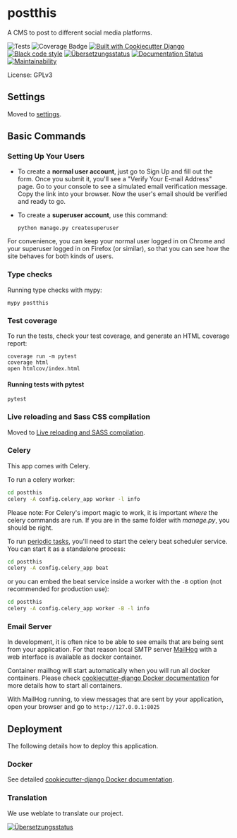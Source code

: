 # postthis

A CMS to post to different social media platforms.

![Tests](https://github.com/spousesupportgroup/postthis/actions/workflows/ci.yml/badge.svg)
![Coverage
Badge](https://img.shields.io/endpoint?url=https://gist.githubusercontent.com/andurin/0a3c8a2a341a5faf43c6cf3fe0bafbe1/raw/18c38360e8afc4a7894e4fb39cea21a6147b8111/spousesupportgroup-postthis-coverage.json)
[![Built with Cookiecutter Django](https://img.shields.io/badge/built%20with-Cookiecutter%20Django-ff69b4.svg?logo=cookiecutter)](https://github.com/cookiecutter/cookiecutter-django/)
[![Black code style](https://img.shields.io/badge/code%20style-black-000000.svg)](https://github.com/ambv/black)
[![Übersetzungsstatus](https://hosted.weblate.org/widget/postthis/postthis/svg-badge.svg)](https://hosted.weblate.org/engage/postthis/)
[![Documentation Status](https://readthedocs.org/projects/postthis/badge/?version=latest)](https://postthis.readthedocs.io/en/latest/?badge=latest)
[![Maintainability](https://api.codeclimate.com/v1/badges/ebf30ed9027667d54e74/maintainability)](https://codeclimate.com/github/spousesupportgroup/postthis/maintainability)

License: GPLv3

## Settings

Moved to [settings](http://cookiecutter-django.readthedocs.io/en/latest/settings.html).

## Basic Commands

### Setting Up Your Users

- To create a **normal user account**, just go to Sign Up and fill out the form. Once you submit it, you'll see a "Verify Your E-mail Address" page. Go to your console to see a simulated email verification message. Copy the link into your browser. Now the user's email should be verified and ready to go.

- To create a **superuser account**, use this command:

      python manage.py createsuperuser

For convenience, you can keep your normal user logged in on Chrome and your superuser logged in on Firefox (or similar), so that you can see how the site behaves for both kinds of users.

### Type checks

Running type checks with mypy:

    mypy postthis

### Test coverage

To run the tests, check your test coverage, and generate an HTML coverage report:

    coverage run -m pytest
    coverage html
    open htmlcov/index.html

#### Running tests with pytest

    pytest

### Live reloading and Sass CSS compilation

Moved to [Live reloading and SASS compilation](https://cookiecutter-django.readthedocs.io/en/latest/developing-locally.html#sass-compilation-live-reloading).

### Celery

This app comes with Celery.

To run a celery worker:

```bash
cd postthis
celery -A config.celery_app worker -l info
```

Please note: For Celery's import magic to work, it is important _where_ the celery commands are run. If you are in the same folder with _manage.py_, you should be right.

To run [periodic tasks](https://docs.celeryq.dev/en/stable/userguide/periodic-tasks.html), you'll need to start the celery beat scheduler service. You can start it as a standalone process:

```bash
cd postthis
celery -A config.celery_app beat
```

or you can embed the beat service inside a worker with the `-B` option (not recommended for production use):

```bash
cd postthis
celery -A config.celery_app worker -B -l info
```

### Email Server

In development, it is often nice to be able to see emails that are being sent from your application. For that reason local SMTP server [MailHog](https://github.com/mailhog/MailHog) with a web interface is available as docker container.

Container mailhog will start automatically when you will run all docker containers.
Please check [cookiecutter-django Docker documentation](http://cookiecutter-django.readthedocs.io/en/latest/deployment-with-docker.html) for more details how to start all containers.

With MailHog running, to view messages that are sent by your application, open your browser and go to `http://127.0.0.1:8025`

## Deployment

The following details how to deploy this application.

### Docker

See detailed [cookiecutter-django Docker documentation](http://cookiecutter-django.readthedocs.io/en/latest/deployment-with-docker.html).

### Translation
We use weblate to translate our project.

<a href="https://hosted.weblate.org/engage/postthis/">
<img src="https://hosted.weblate.org/widget/postthis/postthis/multi-blue.svg" alt="Übersetzungsstatus" />
</a>
